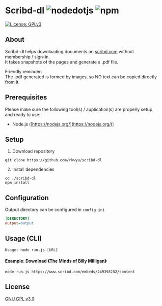 # Scribd-dl ![nodedotjs](https://img.shields.io/badge/node.js-v21.6.1-339933.svg?style=flat&logo=nodedotjs&logoColor=white) ![npm](https://img.shields.io/badge/npm-10.2.4-dc2c35.svg?style=flat&logo=npm&logoColor=white)
[![License: GPLv3](https://img.shields.io/badge/License-GPLv3-blue.svg)](https://www.gnu.org/licenses/gpl-3.0)

## About ##
Scribd-dl helps downloading documents on [scribd.com](https://www.scribd.com/) without membership / sign-in.  
It takes snapshots of the pages and generate a .pdf file.  

Friendly reminder:  
The .pdf generated is formed by images, so NO text can be copied directly from it.  

## Prerequisites ##
Please make sure the following tool(s) / application(s) are properly setup and ready to use:
- Node.js ([https://nodejs.org/](https://nodejs.org/))

## Setup ##
1. Download repository  
```console
git clone https://github.com/rkwyu/scribd-dl
```
2. Install dependencies
```console
cd ./scribd-dl
npm install
```

## Configuration ##
Output directory can be configured in `config.ini`
```ini
[DIRECTORY]
output=output
```

## Usage (CLI) ##
```console
Usage: node run.js [URL]  
```

#### Example: Download 《The Minds of Billy Milligan》 ####
```console
node run.js https://www.scribd.com/embeds/249398282/content
```

## License ##
[GNU GPL v3.0](LICENSE.md)
